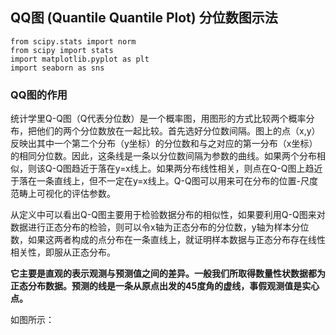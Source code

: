 
## QQ图 (Quantile Quantile Plot) 分位数图示法

    from scipy.stats import norm
    from scipy import stats
    import matplotlib.pyplot as plt
    import seaborn as sns

### QQ图的作用

统计学里Q-Q图（Q代表分位数）是一个概率图，用图形的方式比较两个概率分布，把他们的两个分位数放在一起比较。首先选好分位数间隔。图上的点（x,y）反映出其中一个第二个分布（y坐标）的分位数和与之对应的第一分布（x坐标）的相同分位数。因此，这条线是一条以分位数间隔为参数的曲线。如果两个分布相似，则该Q-Q图趋近于落在y=x线上。如果两分布线性相关，则点在Q-Q图上趋近于落在一条直线上，但不一定在y=x线上。Q-Q图可以用来可在分布的位置-尺度范畴上可视化的评估参数。

从定义中可以看出Q-Q图主要用于检验数据分布的相似性，如果要利用Q-Q图来对数据进行正态分布的检验，则可以令x轴为正态分布的分位数，y轴为样本分位数，如果这两者构成的点分布在一条直线上，就证明样本数据与正态分布存在线性相关性，即服从正态分布。

__它主要是直观的表示观测与预测值之间的差异。一般我们所取得数量性状数据都为正态分布数据。预测的线是一条从原点出发的45度角的虚线，事假观测值是实心点。__


如图所示：




